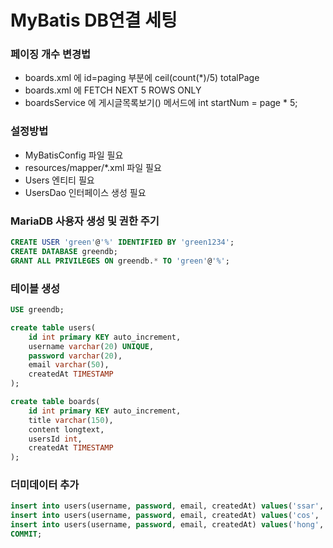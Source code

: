 # MyBatis DB연결 세팅

### 페이징 개수 변경법
- boards.xml 에 id=paging 부분에 ceil(count(*)/5) totalPage 
- boards.xml 에 		FETCH NEXT 5 ROWS ONLY
- boardsService 에 게시글목록보기() 메서드에 		int startNum = page * 5;

### 설정방법
- MyBatisConfig 파일 필요
- resources/mapper/*.xml 파일 필요
- Users 엔티티 필요
- UsersDao 인터페이스 생성 필요

### MariaDB 사용자 생성 및 권한 주기
```sql
CREATE USER 'green'@'%' IDENTIFIED BY 'green1234';
CREATE DATABASE greendb;
GRANT ALL PRIVILEGES ON greendb.* TO 'green'@'%';
```

### 테이블 생성
```sql
USE greendb;

create table users(
    id int primary KEY auto_increment,
    username varchar(20) UNIQUE, 
    password varchar(20),
    email varchar(50),
    createdAt TIMESTAMP
);

create table boards(
    id int primary KEY auto_increment,
    title varchar(150),
    content longtext,
    usersId int,
    createdAt TIMESTAMP
);
```

### 더미데이터 추가
```sql
insert into users(username, password, email, createdAt) values('ssar', '1234', 'ssar@nate.com', NOW());
insert into users(username, password, email, createdAt) values('cos', '1234', 'cos@nate.com', NOW());
insert into users(username, password, email, createdAt) values('hong', '1234', 'hong@nate.com', NOW());
COMMIT;
```